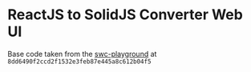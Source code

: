 # ReactJS to SolidJS Converter Web UI

Base code taken from the [swc-playground](https://github.com/swc-project/swc-playground) at `8dd6490f2ccd2f1532e3feb87e445a8c612b04f5`
